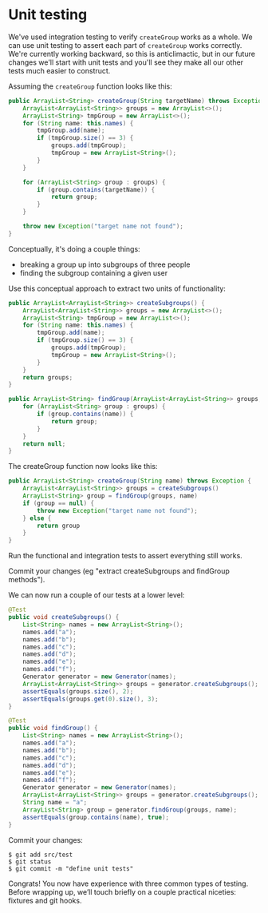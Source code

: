 # Unit testing

We've used integration testing to verify `createGroup` works as a whole. We can use unit testing to assert each part of `createGroup` works correctly. We're currently working backward, so this is anticlimactic, but in our future changes we'll start with unit tests and you'll see they make all our other tests much easier to construct.

Assuming the `createGroup` function looks like this:

```java
public ArrayList<String> createGroup(String targetName) throws Exception {
    ArrayList<ArrayList<String>> groups = new ArrayList<>();
    ArrayList<String> tmpGroup = new ArrayList<>();
    for (String name: this.names) {
        tmpGroup.add(name);
        if (tmpGroup.size() == 3) {
            groups.add(tmpGroup);
            tmpGroup = new ArrayList<String>();
        }
    }

    for (ArrayList<String> group : groups) {
        if (group.contains(targetName)) {
            return group;
        }
    }

    throw new Exception("target name not found");
}
```

Conceptually, it's doing a couple things:

* breaking a group up into subgroups of three people
* finding the subgroup containing a given user

Use this conceptual approach to extract two units of functionality:
```java
public ArrayList<ArrayList<String>> createSubgroups() {
    ArrayList<ArrayList<String>> groups = new ArrayList<>();
    ArrayList<String> tmpGroup = new ArrayList<>();
    for (String name: this.names) {
        tmpGroup.add(name);
        if (tmpGroup.size() == 3) {
            groups.add(tmpGroup);
            tmpGroup = new ArrayList<String>();
        }
    }
    return groups;
}

public ArrayList<String> findGroup(ArrayList<ArrayList<String>> groups, String name) {
    for (ArrayList<String> group : groups) {
        if (group.contains(name)) {
            return group;
        }
    }
    return null;
}
```

The createGroup function now looks like this:
    
```java
public ArrayList<String> createGroup(String name) throws Exception {
    ArrayList<ArrayList<String>> groups = createSubgroups()
    ArrayList<String> group = findGroup(groups, name)
    if (group == null) {
        throw new Exception("target name not found");
    } else {
        return group
    }
}
```

Run the functional and integration tests to assert everything still works.

Commit your changes (eg "extract createSubgroups and findGroup methods").

We can now run a couple of our tests at a lower level:

```java
@Test
public void createSubgroups() {
    List<String> names = new ArrayList<String>();
    names.add("a");
    names.add("b");
    names.add("c");
    names.add("d");
    names.add("e");
    names.add("f");
    Generator generator = new Generator(names);
    ArrayList<ArrayList<String>> groups = generator.createSubgroups();
    assertEquals(groups.size(), 2);
    assertEquals(groups.get(0).size(), 3);
}

@Test
public void findGroup() {
    List<String> names = new ArrayList<String>();
    names.add("a");
    names.add("b");
    names.add("c");
    names.add("d");
    names.add("e");
    names.add("f");
    Generator generator = new Generator(names);
    ArrayList<ArrayList<String>> groups = generator.createSubgroups();
    String name = "a";
    ArrayList<String> group = generator.findGroup(groups, name);
    assertEquals(group.contains(name), true);
}
```

Commit your changes:

```nohighlight
$ git add src/test
$ git status
$ git commit -m "define unit tests"
```

Congrats! You now have experience with three common types of testing. Before wrapping up, we’ll touch briefly on a couple practical niceties: fixtures and git hooks.
